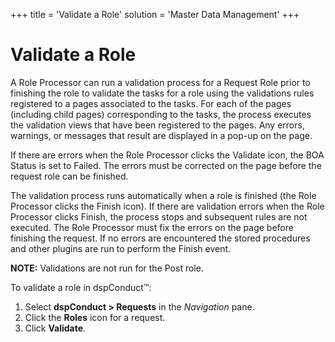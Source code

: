 +++
title = 'Validate a Role'
solution = 'Master Data Management'
+++

# Validate a Role

A Role Processor can run a validation process for a Request Role prior
to finishing the role to validate the tasks for a role using the
validations rules registered to a pages associated to the tasks. For
each of the pages (including child pages) corresponding to the tasks,
the process executes the validation views that have been registered to
the pages. Any errors, warnings, or messages that result are displayed
in a pop-up on the page.

If there are errors when the Role Processor clicks the Validate icon,
the BOA Status is set to Failed. The errors must be corrected on the
page before the request role can be finished.

The validation process runs automatically when a role is finished (the
Role Processor clicks the Finish icon). If there are validation errors
when the Role Processor clicks Finish, the process stops and subsequent
rules are not executed. The Role Processor must fix the errors on the
page before finishing the request. If no errors are encountered the
stored procedures and other plugins are run to perform the Finish event.

**NOTE:** Validations are not run for the Post role.

To validate a role in dspConduct™:

1.  Select <span style="font-weight: bold;">dspConduct \>
    </span>**Requests** in the *Navigation* pane.
2.  Click the **Roles** icon for a request.
3.  Click **Validate**.

